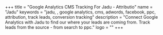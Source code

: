 +++
title = "Google Analytics CMS Tracking For Jadu - Attributio"
name = "Jadu"
keywords = "jadu, , google analytics, cms, adwords, facebook, ppc, attribution, track leads, conversion tracking"
description = "Connect Google Analytics with Jadu to find our where your leads are coming from. Track leads from the source - from search to ppc."
logo = ""
+++
